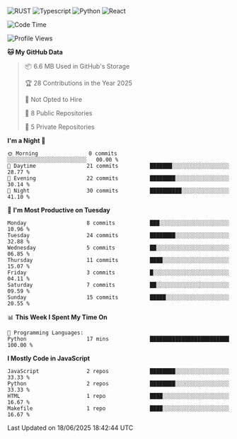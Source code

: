 ![RUST](https://img.shields.io/badge/-Rust-141414?style=flat&logo=rust)
![Typescript](https://img.shields.io/badge/-Typescript-141414?style=flat&logo=typescript)
![Python](https://img.shields.io/badge/-Python-141414?style=flat&logo=python)
![React](https://img.shields.io/badge/-React-141414?style=flat&logo=react)

<!--START_SECTION:waka-->
![Code Time](http://img.shields.io/badge/Code%20Time-636%20hrs%2050%20mins-blue)

![Profile Views](http://img.shields.io/badge/Profile%20Views-0-blue)

**🐱 My GitHub Data** 

> 📦 6.6 MB Used in GitHub's Storage 
 > 
> 🏆 28 Contributions in the Year 2025
 > 
> 🚫 Not Opted to Hire
 > 
> 📜 8 Public Repositories 
 > 
> 🔑 5 Private Repositories 
 > 
**I'm a Night 🦉** 

```text
🌞 Morning                0 commits           ░░░░░░░░░░░░░░░░░░░░░░░░░   00.00 % 
🌆 Daytime                21 commits          ███████░░░░░░░░░░░░░░░░░░   28.77 % 
🌃 Evening                22 commits          ████████░░░░░░░░░░░░░░░░░   30.14 % 
🌙 Night                  30 commits          ██████████░░░░░░░░░░░░░░░   41.10 % 
```
📅 **I'm Most Productive on Tuesday** 

```text
Monday                   8 commits           ███░░░░░░░░░░░░░░░░░░░░░░   10.96 % 
Tuesday                  24 commits          ████████░░░░░░░░░░░░░░░░░   32.88 % 
Wednesday                5 commits           ██░░░░░░░░░░░░░░░░░░░░░░░   06.85 % 
Thursday                 11 commits          ████░░░░░░░░░░░░░░░░░░░░░   15.07 % 
Friday                   3 commits           █░░░░░░░░░░░░░░░░░░░░░░░░   04.11 % 
Saturday                 7 commits           ██░░░░░░░░░░░░░░░░░░░░░░░   09.59 % 
Sunday                   15 commits          █████░░░░░░░░░░░░░░░░░░░░   20.55 % 
```


📊 **This Week I Spent My Time On** 

```text
💬 Programming Languages: 
Python                   17 mins             █████████████████████████   100.00 % 
```

**I Mostly Code in JavaScript** 

```text
JavaScript               2 repos             ████████░░░░░░░░░░░░░░░░░   33.33 % 
Python                   2 repos             ████████░░░░░░░░░░░░░░░░░   33.33 % 
HTML                     1 repo              ████░░░░░░░░░░░░░░░░░░░░░   16.67 % 
Makefile                 1 repo              ████░░░░░░░░░░░░░░░░░░░░░   16.67 % 
```




 Last Updated on 18/06/2025 18:42:44 UTC
<!--END_SECTION:waka-->
